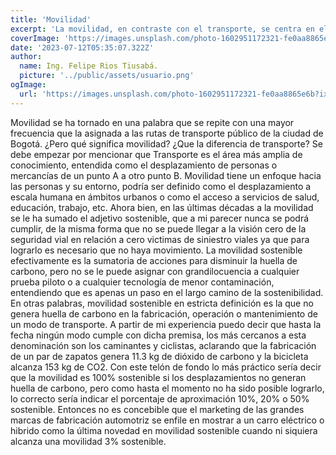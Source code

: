 ```yaml
---
title: 'Movilidad'
excerpt: 'La movilidad, en contraste con el transporte, se centra en el desplazamiento a escala humana y el acceso a servicios. La movilidad sostenible busca reducir la huella de carbono, aunque ningún modo de transporte cumple totalmente. Es más adecuado hablar en términos de porcentaje de sostenibilidad.'
coverImage: 'https://images.unsplash.com/photo-1602951172321-fe0aa8865e6b?ixlib=rb-4.0.3&ixid=M3wxMjA3fDB8MHxwaG90by1wYWdlfHx8fGVufDB8fHx8fA%3D%3D&auto=format&fit=crop&w=1074&q=80'
date: '2023-07-12T05:35:07.322Z'
author:
  name: Ing. Felipe Rios Tiusabá.
  picture: '../public/assets/usuario.png'
ogImage:
  url: 'https://images.unsplash.com/photo-1602951172321-fe0aa8865e6b?ixlib=rb-4.0.3&ixid=M3wxMjA3fDB8MHxwaG90by1wYWdlfHx8fGVufDB8fHx8fA%3D%3D&auto=format&fit=crop&w=1074&q=80'
---
```


Movilidad se ha tornado en una palabra que se repite con una mayor frecuencia que la asignada a las rutas de transporte público de la ciudad de Bogotá. ¿Pero qué significa movilidad? ¿Que la diferencia de transporte?
Se debe empezar por mencionar que Transporte es el área más amplia de conocimiento, entendida como el desplazamiento de personas o mercancías de un punto A a otro punto B. Movilidad tiene un enfoque hacia las personas y su entorno, podría ser definido como el desplazamiento a escala humana en ámbitos urbanos o como el acceso a servicios de salud, educación, trabajo, etc.
Ahora bien, en las últimas décadas a la movilidad se le ha sumado el adjetivo sostenible, que a mi parecer nunca se podrá cumplir, de la misma forma que no se puede llegar a la visión cero de la seguridad vial en relación a cero victimas de siniestro viales ya que para lograrlo es necesario que no haya movimiento. 
La movilidad sostenible efectivamente es la sumatoria de acciones para disminuir la huella de carbono, pero no se le puede asignar con grandilocuencia a cualquier prueba piloto o a cualquier tecnología de menor contaminación, entendiendo que es apenas un paso en el largo camino de la sostenibilidad. En otras palabras, movilidad sostenible en estricta definición es la que no genera huella de carbono en la fabricación, operación o mantenimiento de un modo de transporte. A partir de mi experiencia puedo decir que hasta la fecha ningún modo cumple con dicha premisa, los más cercanos a esta denominación son los caminantes y ciclistas, aclarando que la fabricación de un par de zapatos genera 11.3 kg de dióxido de carbono y la bicicleta alcanza 153 kg de CO2. 
Con este telón de fondo lo más práctico sería decir que la movilidad es 100% sostenible si los desplazamientos no generan huella de carbono, pero como hasta el momento no ha sido posible lograrlo, lo correcto sería indicar el porcentaje de aproximación 10%, 20% o 50% sostenible. Entonces no es concebible que el marketing de las grandes marcas de fabricación automotriz se enfile en mostrar a un carro eléctrico o hibrido como la última novedad en movilidad sostenible cuando ni siquiera alcanza una movilidad 3% sostenible.
